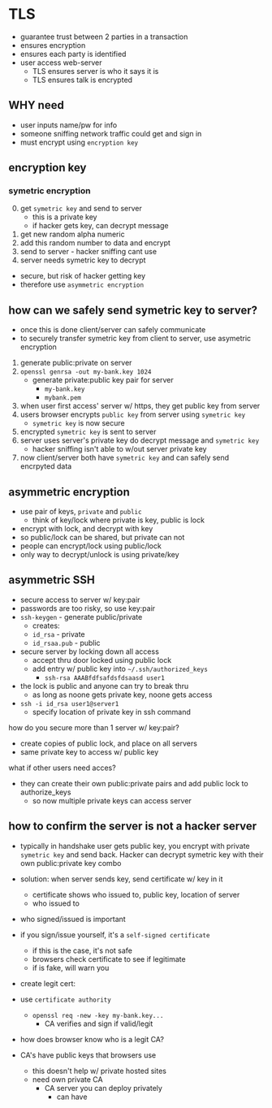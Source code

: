 # TLS
- guarantee trust between 2 parties in a transaction
- ensures encryption
- ensures each party is identified
- user access web-server
    - TLS ensures server is who it says it is
    - TLS ensures talk is encrypted

## WHY need
- user inputs name/pw for info
- someone sniffing network traffic could get and sign in
- must encrypt using `encryption key`

## encryption key
### symetric encryption
0. get `symetric key` and send to server
    - this is a private key
    - if hacker gets key, can decrypt message
1. get new random alpha numeric
2. add this random number to data and encrypt
3. send to server - hacker sniffing cant use
4. server needs symetric key to decrypt
- secure, but risk of hacker getting key
- therefore use `asymmetric encryption`

## how can we safely send symetric key to server?
- once this is done client/server can safely communicate
- to securely transfer symetric key from client to server, use asymetric encryption
1. generate public:private on server
2. `openssl genrsa -out my-bank.key 1024`
    - generate private:public key pair for server
        - `my-bank.key`
        - `mybank.pem`
3. when user first access' server w/ https, they get public key from server
4. users browser encrypts `public key` from server using `symetric key`
    - `symetric key` is now secure
5. encrypted `symetric key` is sent to server
6. server uses server's private key do decrypt message and `symetric key`
    - hacker sniffing isn't able to w/out server private key
7. now client/server both have `symetric key` and can safely send encrpyted data


## asymmetric encryption
- use pair of keys, `private` and `public`
    - think of key/lock where private is key, public is lock
- encrypt with lock, and decrypt with key
- so public/lock can be shared, but private can not
- people can encrypt/lock using public/lock
- only way to decrypt/unlock is using private/key


## asymmetric SSH
- secure access to server w/ key:pair
- passwords are too risky, so use key:pair
- `ssh-keygen` - generate public/private
    - creates:
    - `id_rsa` - private
    - `id_rsaa.pub` - public 
- secure server by locking down all access
    - accept thru door locked using public lock
    - add entry w/ public key into `~/.ssh/authorized_keys`
        - `ssh-rsa AAABfdfsafdsfdsaasd user1`
- the lock is public and anyone can try to break thru
    - as long as noone gets private key, noone gets access
- `ssh -i id_rsa user1@server1`
    - specify location of private key in ssh command

how do you secure more than 1 server w/ key:pair?
- create copies of public lock, and place on all servers
- same private key to access w/ public key

what if other users need acces?
- they can create their own public:private pairs and add public lock to authorize_keys
    - so now multiple private keys can access server

## how to confirm the server is not a hacker server
- typically in handshake user gets public key, you encrypt with private `symetric key` and send back. Hacker can decrypt symetric key with their own public:private key combo
- solution: when server sends key, send certificate w/ key in it
    - certificate shows who issued to, public key, location of server
    - who issued to 
- who signed/issued is important
- if you sign/issue yourself, it's a `self-signed certificate`
    - if this is the case, it's not safe
    - browsers check certificate to see if legitimate
    - if is fake, will warn you
- create legit cert:
- use `certificate authority`
    - `openssl req -new -key my-bank.key...`
        - CA verifies and sign if valid/legit

- how does browser know who is a legit CA?
- CA's have public keys that browsers use
    - this doesn't help w/ private hosted sites
    - need own private CA
        - CA server you can deploy privately
            - can have 